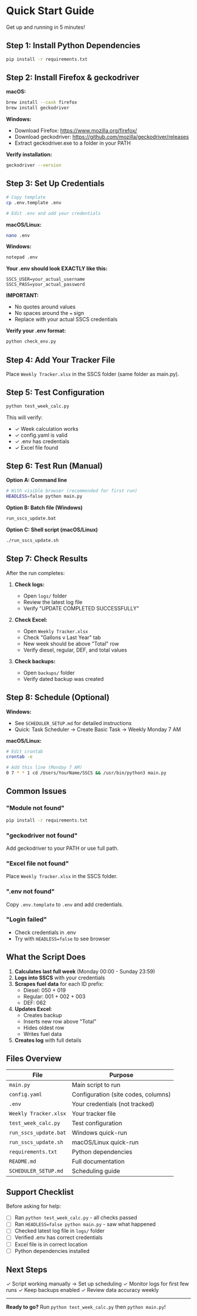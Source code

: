 # Quick Start Guide

Get up and running in 5 minutes!

## Step 1: Install Python Dependencies

```bash
pip install -r requirements.txt
```

## Step 2: Install Firefox & geckodriver

**macOS:**
```bash
brew install --cask firefox
brew install geckodriver
```

**Windows:**
- Download Firefox: https://www.mozilla.org/firefox/
- Download geckodriver: https://github.com/mozilla/geckodriver/releases
- Extract geckodriver.exe to a folder in your PATH

**Verify installation:**
```bash
geckodriver --version
```

## Step 3: Set Up Credentials

```bash
# Copy template
cp .env.template .env

# Edit .env and add your credentials
```

**macOS/Linux:**
```bash
nano .env
```

**Windows:**
```cmd
notepad .env
```

**Your .env should look EXACTLY like this:**
```
SSCS_USER=your_actual_username
SSCS_PASS=your_actual_password
```

**IMPORTANT:**
- No quotes around values
- No spaces around the `=` sign
- Replace with your actual SSCS credentials

**Verify your .env format:**
```bash
python check_env.py
```

## Step 4: Add Your Tracker File

Place `Weekly Tracker.xlsx` in the SSCS folder (same folder as main.py).

## Step 5: Test Configuration

```bash
python test_week_calc.py
```

This will verify:
- ✓ Week calculation works
- ✓ config.yaml is valid
- ✓ .env has credentials
- ✓ Excel file found

## Step 6: Test Run (Manual)

**Option A: Command line**
```bash
# With visible browser (recommended for first run)
HEADLESS=false python main.py
```

**Option B: Batch file (Windows)**
```cmd
run_sscs_update.bat
```

**Option C: Shell script (macOS/Linux)**
```bash
./run_sscs_update.sh
```

## Step 7: Check Results

After the run completes:

1. **Check logs:**
   - Open `logs/` folder
   - Review the latest log file
   - Verify "UPDATE COMPLETED SUCCESSFULLY"

2. **Check Excel:**
   - Open `Weekly Tracker.xlsx`
   - Check "Gallons v Last Year" tab
   - New week should be above "Total" row
   - Verify diesel, regular, DEF, and total values

3. **Check backups:**
   - Open `backups/` folder
   - Verify dated backup was created

## Step 8: Schedule (Optional)

**Windows:**
- See `SCHEDULER_SETUP.md` for detailed instructions
- Quick: Task Scheduler → Create Basic Task → Weekly Monday 7 AM

**macOS/Linux:**
```bash
# Edit crontab
crontab -e

# Add this line (Monday 7 AM)
0 7 * * 1 cd /Users/YourName/SSCS && /usr/bin/python3 main.py
```

## Common Issues

### "Module not found"
```bash
pip install -r requirements.txt
```

### "geckodriver not found"
Add geckodriver to your PATH or use full path.

### "Excel file not found"
Place `Weekly Tracker.xlsx` in the SSCS folder.

### ".env not found"
Copy `.env.template` to `.env` and add credentials.

### "Login failed"
- Check credentials in .env
- Try with `HEADLESS=false` to see browser

## What the Script Does

1. **Calculates last full week** (Monday 00:00 - Sunday 23:59)
2. **Logs into SSCS** with your credentials
3. **Scrapes fuel data** for each ID prefix:
   - Diesel: 050 + 019
   - Regular: 001 + 002 + 003
   - DEF: 062
4. **Updates Excel**:
   - Creates backup
   - Inserts new row above "Total"
   - Hides oldest row
   - Writes fuel data
5. **Creates log** with full details

## Files Overview

| File | Purpose |
|------|---------|
| `main.py` | Main script to run |
| `config.yaml` | Configuration (site codes, columns) |
| `.env` | Your credentials (not tracked) |
| `Weekly Tracker.xlsx` | Your tracker file |
| `test_week_calc.py` | Test configuration |
| `run_sscs_update.bat` | Windows quick-run |
| `run_sscs_update.sh` | macOS/Linux quick-run |
| `requirements.txt` | Python dependencies |
| `README.md` | Full documentation |
| `SCHEDULER_SETUP.md` | Scheduling guide |

## Support Checklist

Before asking for help:
- [ ] Ran `python test_week_calc.py` - all checks passed
- [ ] Ran `HEADLESS=false python main.py` - saw what happened
- [ ] Checked latest log file in `logs/` folder
- [ ] Verified .env has correct credentials
- [ ] Excel file is in correct location
- [ ] Python dependencies installed

## Next Steps

✓ Script working manually → Set up scheduling
✓ Monitor logs for first few runs
✓ Keep backups enabled
✓ Review data accuracy weekly

---

**Ready to go?** Run `python test_week_calc.py` then `python main.py`!
